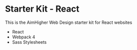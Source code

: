 # Starter Kit - React

This is the AimHigher Web Design starter kit for React websites

- React
- Webpack 4
- Sass Stylesheets
